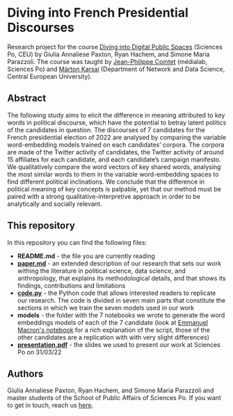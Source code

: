 # Diving into French Presidential Discourses
Research project for the course [Diving into Digital Public Spaces](https://syllabus.sciencespo.fr/cours/202120/195617.html) (Sciences Po, CEU) by Giulia Annaliese Paxton, Ryan Hachem, and Simone Maria Parazzoli. The course was taught by [Jean-Philippe Cointet](https://medialab.sciencespo.fr/equipe/jean-philippe-cointet/) (médialab, Sciences Po) and [Márton Karsai](https://networkdatascience.ceu.edu/people/marton-karsai) (Department of Network and Data Science, Central European University).

## Abstract
The following study aims to elicit the difference in meaning attributed to key words in political discourse, which have the potential to betray latent politics of the candidates in question. The discourses of 7 candidates for the French presidential election of 2022 are analysed by comparing the variable word-embedding models trained on each candidates’ corpora. The corpora are made of the Twitter activity of candidates, the Twitter activity of around 15 affiliates for each candidate, and each candidate’s campaign manifesto. We qualitatively compare the word vectors of key shared words, analysing the most similar words to them in the variable word-embedding spaces to find different political inclinations. We conclude that the difference in political meaning of key concepts is palpable, yet that our method must be paired with a strong qualitative-interpretive approach in order to be analytically and socially relevant. 

## This repository
In this repository you can find the following files: 
- **README.md** - the file you are currently reading
- **[paper.md](https://github.com/essemmeppi/diving-into-french-presidential-discourses/blob/bbd5860eeb31466251b0fc7ee606bc730a99c30e/paper.md)** - an extended description of our research that sets our work withing the literature in political science, data science, and anthropology, that explains its methodological details, and that shows its findings, contributions and limitations
- **[code.py](https://github.com/essemmeppi/diving-into-french-presidential-discourses/blob/bbd5860eeb31466251b0fc7ee606bc730a99c30e/code.py)** - the Python code that allows interested readers to replicate our research. The code is divided in seven main parts that constitute the sections in which we train the seven models used in our work
- **models** - the folder with the 7 notebooks we wrote to generate the word embeddings models of each of the 7 candidate (look at [Emmanuel Macron's notebook](https://github.com/essemmeppi/diving-into-french-presidential-discourses/blob/c591c2fd4865efabdd635e6c4265b972c43ac9b2/models/model_em.ipynb) for a rich explanation of the script, those of the other candidates are a replication with with very slight differences) 
- **[presentation.pdf](https://github.com/essemmeppi/diving-into-french-presidential-discourses/blob/bbd5860eeb31466251b0fc7ee606bc730a99c30e/presentation.pdf)** - the slides we used to present our work at Sciences Po on 31/03/22

## Authors
Giulia Annaliese Paxton, Ryan Hachem, and Simone Maria Parazzoli and master students of the School of Public Affairs of Sciences Po. If you want to get in touch, reach us [here](mailto:simoneparazzoli@gmail.com).
